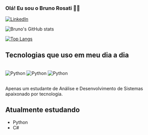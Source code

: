 
### Olá! Eu sou o Bruno Rosati 🖐🏻

[![LinkedIn](https://img.shields.io/badge/LinkedIn-0077B5?style=for-the-badge&logo=linkedin&logoColor=white)](https://www.linkedin.com/in/bruno-siqueira-rosati-a0a293264/)

![Bruno's GitHub stats](https://github-readme-stats.vercel.app/api?username=rosatibruno&show_icons=true&theme=dracula)

[![Top Langs](https://github-readme-stats.vercel.app/api/top-langs/?username=rosatibruno)](https://github.com/anuraghazra/github-readme-stats)

## Tecnologias que uso em meu dia a dia

<div style="display: inline_block"><br>
    <img align="center" alt="Python" src="https://img.shields.io/badge/Python-3776AB?style=for-the-badge&logo=python&logoColor=white"/>
    <img align="center" alt="Python" src="https://img.shields.io/badge/C%23-239120?style=for-the-badge&logo=c-sharp&logoColor=white"/>
    <img align="center" alt="Python" src="https://img.shields.io/badge/MySQL-00000F?style=for-the-badge&logo=mysql&logoColor=white"/>
    <!-- Badges de linguagens    <img align="center" alt="Python" src="https://img.shields.io/badge/Python-3776AB?style=for-the-badge&logo=python&logoColor=white"/>
    <img align="center" alt="Python" src="https://img.shields.io/badge/Python-3776AB?style=for-the-badge&logo=python&logoColor=white"/>
    <img align="center" alt="Python" src="https://img.shields.io/badge/Python-3776AB?style=for-the-badge&logo=python&logoColor=white"/>       -->
</div><br>

Apenas um estudante de Análise e Desenvolvimento de Sistemas apaixonado por tecnologia.

## Atualmente estudando
- Python
- C#
